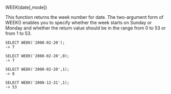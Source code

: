 WEEK(date[,mode])

This function returns the week number for date. The two-argument form of WEEK() enables you to specify whether the week starts on Sunday or Monday and whether the return value should be in the range from 0 to 53 or from 1 to 53.

```
SELECT WEEK('2008-02-20');
-> 7

SELECT WEEK('2008-02-20',0);
-> 7

SELECT WEEK('2008-02-20',1);
-> 8

SELECT WEEK('2008-12-31',1);
-> 53
```
